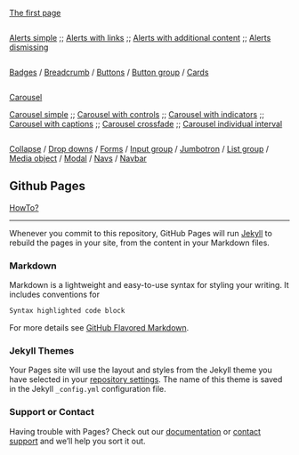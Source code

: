 [The first page](beginner/first_page/datasheet.md)

```
```
  
  
[Alerts simple](beginner/alerts/datasheet-alerts-01-simple.md)
;;
[Alerts with links](beginner/alerts/datasheet-alerts-02-withLinks.md)
;;
[Alerts with additional content](beginner/alerts/datasheet-alerts-03-addContent.md)
;;
[Alerts dismissing](beginner/alerts/datasheet-alerts-04-dismissing.md)

```
```

[Badges](https://kissjgabi.github.io/B6strap/beginner/$02-00-badges.html)
/
[Breadcrumb](https://kissjgabi.github.io/B6strap/beginner/$03-00-breadcrumb.html)
/
[Buttons](https://kissjgabi.github.io/B6strap/beginner/$04-00-buttons.html)
/
[Button group](https://kissjgabi.github.io/B6strap/beginner/$05-00-buttonGroups.html)
/
[Cards](https://kissjgabi.github.io/B6strap/beginner/$06-00-cards.html)

```
```

[Carousel](https://kissjgabi.github.io/B6strap/beginner/$07-00-carousel.html)
  
[Carousel simple](beginner/carousel/datasheet-carousel-01-simple.md)
;;
[Carousel with controls](beginner/carousel/datasheet-carousel-02-withControls.md)
;;
[Carousel with indicators](beginner/carousel/datasheet-carousel-03-withIndicators.md)
;;
[Carousel with captions](beginner/carousel/datasheet-carousel-04-withCaptions.md)
;;
[Carousel crossfade](beginner/carousel/datasheet-carousel-05-crossfade.md)
;;
[Carousel individual interval](beginner/carousel/datasheet-carousel-06-individualInterval.md)

```
```

[Collapse](https://kissjgabi.github.io/B6strap/beginner/$08-00-collapse.html)
/
[Drop downs](https://kissjgabi.github.io/B6strap/beginner/$09-00-dropdowns.html)
/
[Forms](https://kissjgabi.github.io/B6strap/beginner/$10-00-forms.html)
/
[Input group](https://kissjgabi.github.io/B6strap/beginner/$11-00-inputGroups.html)
/
[Jumbotron](https://kissjgabi.github.io/B6strap/beginner/$12-00-jumbotron.html)
/
[List group](https://kissjgabi.github.io/B6strap/beginner/$13-00-listGroup.html)
/
[Media object](https://kissjgabi.github.io/B6strap/beginner/$14-00-mediaObject.html)
/
[Modal](https://kissjgabi.github.io/B6strap/beginner/$15-00-modal.html)
/
[Navs](https://kissjgabi.github.io/B6strap/beginner/$16-00-navs.html)
/
[Navbar](https://kissjgabi.github.io/B6strap/beginner/$17-00-navbar.html)

## Github Pages
[HowTo?](https://pages.github.com/)

***
Whenever you commit to this repository, GitHub Pages will run [Jekyll](https://jekyllrb.com/) to rebuild the pages in your site, from the content in your Markdown files.

### Markdown

Markdown is a lightweight and easy-to-use syntax for styling your writing. It includes conventions for

```markdown
Syntax highlighted code block
```

For more details see [GitHub Flavored Markdown](https://guides.github.com/features/mastering-markdown/).

### Jekyll Themes

Your Pages site will use the layout and styles from the Jekyll theme you have selected in your [repository settings](https://github.com/kissjgabi/B6strap/settings). The name of this theme is saved in the Jekyll `_config.yml` configuration file.

### Support or Contact

Having trouble with Pages? Check out our [documentation](https://help.github.com/categories/github-pages-basics/) or [contact support](https://github.com/contact) and we’ll help you sort it out.
